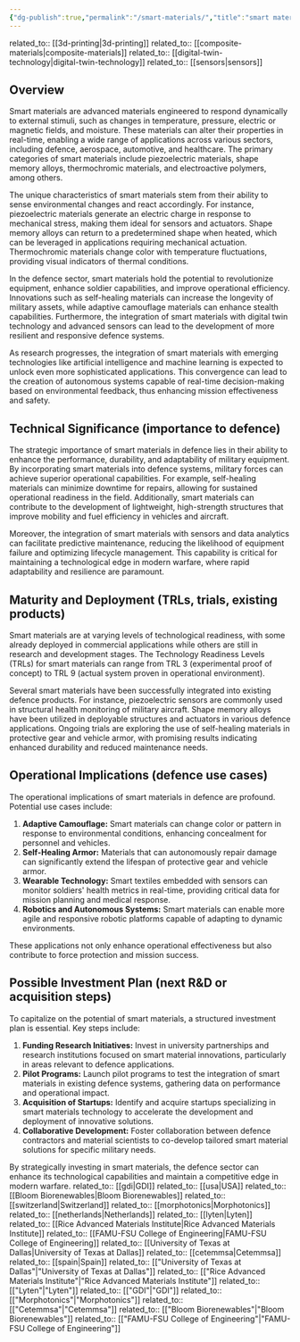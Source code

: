 ```yaml
---
{"dg-publish":true,"permalink":"/smart-materials/","title":"smart materials","tags":["innovation","materials","smart","tech","trl-3"]}
---
```



related_to:: [[3d-printing\|3d-printing]]
related_to:: [[composite-materials\|composite-materials]]
related_to:: [[digital-twin-technology\|digital-twin-technology]]
related_to:: [[sensors\|sensors]]

## Overview
Smart materials are advanced materials engineered to respond dynamically to external stimuli, such as changes in temperature, pressure, electric or magnetic fields, and moisture. These materials can alter their properties in real-time, enabling a wide range of applications across various sectors, including defence, aerospace, automotive, and healthcare. The primary categories of smart materials include piezoelectric materials, shape memory alloys, thermochromic materials, and electroactive polymers, among others.

The unique characteristics of smart materials stem from their ability to sense environmental changes and react accordingly. For instance, piezoelectric materials generate an electric charge in response to mechanical stress, making them ideal for sensors and actuators. Shape memory alloys can return to a predetermined shape when heated, which can be leveraged in applications requiring mechanical actuation. Thermochromic materials change color with temperature fluctuations, providing visual indicators of thermal conditions.

In the defence sector, smart materials hold the potential to revolutionize equipment, enhance soldier capabilities, and improve operational efficiency. Innovations such as self-healing materials can increase the longevity of military assets, while adaptive camouflage materials can enhance stealth capabilities. Furthermore, the integration of smart materials with digital twin technology and advanced sensors can lead to the development of more resilient and responsive defence systems.

As research progresses, the integration of smart materials with emerging technologies like artificial intelligence and machine learning is expected to unlock even more sophisticated applications. This convergence can lead to the creation of autonomous systems capable of real-time decision-making based on environmental feedback, thus enhancing mission effectiveness and safety.

## Technical Significance (importance to defence)
The strategic importance of smart materials in defence lies in their ability to enhance the performance, durability, and adaptability of military equipment. By incorporating smart materials into defence systems, military forces can achieve superior operational capabilities. For example, self-healing materials can minimize downtime for repairs, allowing for sustained operational readiness in the field. Additionally, smart materials can contribute to the development of lightweight, high-strength structures that improve mobility and fuel efficiency in vehicles and aircraft.

Moreover, the integration of smart materials with sensors and data analytics can facilitate predictive maintenance, reducing the likelihood of equipment failure and optimizing lifecycle management. This capability is critical for maintaining a technological edge in modern warfare, where rapid adaptability and resilience are paramount.

## Maturity and Deployment (TRLs, trials, existing products)
Smart materials are at varying levels of technological readiness, with some already deployed in commercial applications while others are still in research and development stages. The Technology Readiness Levels (TRLs) for smart materials can range from TRL 3 (experimental proof of concept) to TRL 9 (actual system proven in operational environment).

Several smart materials have been successfully integrated into existing defence products. For instance, piezoelectric sensors are commonly used in structural health monitoring of military aircraft. Shape memory alloys have been utilized in deployable structures and actuators in various defence applications. Ongoing trials are exploring the use of self-healing materials in protective gear and vehicle armor, with promising results indicating enhanced durability and reduced maintenance needs.

## Operational Implications (defence use cases)
The operational implications of smart materials in defence are profound. Potential use cases include:

1. **Adaptive Camouflage:** Smart materials can change color or pattern in response to environmental conditions, enhancing concealment for personnel and vehicles.
2. **Self-Healing Armor:** Materials that can autonomously repair damage can significantly extend the lifespan of protective gear and vehicle armor.
3. **Wearable Technology:** Smart textiles embedded with sensors can monitor soldiers' health metrics in real-time, providing critical data for mission planning and medical response.
4. **Robotics and Autonomous Systems:** Smart materials can enable more agile and responsive robotic platforms capable of adapting to dynamic environments.

These applications not only enhance operational effectiveness but also contribute to force protection and mission success.

## Possible Investment Plan (next R&D or acquisition steps)
To capitalize on the potential of smart materials, a structured investment plan is essential. Key steps include:

1. **Funding Research Initiatives:** Invest in university partnerships and research institutions focused on smart material innovations, particularly in areas relevant to defence applications.
2. **Pilot Programs:** Launch pilot programs to test the integration of smart materials in existing defence systems, gathering data on performance and operational impact.
3. **Acquisition of Startups:** Identify and acquire startups specializing in smart materials technology to accelerate the development and deployment of innovative solutions.
4. **Collaborative Development:** Foster collaboration between defence contractors and material scientists to co-develop tailored smart material solutions for specific military needs.

By strategically investing in smart materials, the defence sector can enhance its technological capabilities and maintain a competitive edge in modern warfare.
related_to:: [[gdi\|GDI]]
related_to:: [[usa\|USA]]
related_to:: [[Bloom Biorenewables\|Bloom Biorenewables]]
related_to:: [[switzerland\|Switzerland]]
related_to:: [[morphotonics\|Morphotonics]]
related_to:: [[netherlands\|Netherlands]]
related_to:: [[lyten\|Lyten]]
related_to:: [[Rice Advanced Materials Institute\|Rice Advanced Materials Institute]]
related_to:: [[FAMU-FSU College of Engineering\|FAMU-FSU College of Engineering]]
related_to:: [[University of Texas at Dallas\|University of Texas at Dallas]]
related_to:: [[cetemmsa\|Cetemmsa]]
related_to:: [[spain\|Spain]]
related_to:: [["University of Texas at Dallas"\|"University of Texas at Dallas"]]
related_to:: [["Rice Advanced Materials Institute"\|"Rice Advanced Materials Institute"]]
related_to:: [["Lyten"\|"Lyten"]]
related_to:: [["GDI"\|"GDI"]]
related_to:: [["Morphotonics"\|"Morphotonics"]]
related_to:: [["Cetemmsa"\|"Cetemmsa"]]
related_to:: [["Bloom Biorenewables"\|"Bloom Biorenewables"]]
related_to:: [["FAMU-FSU College of Engineering"\|"FAMU-FSU College of Engineering"]]
